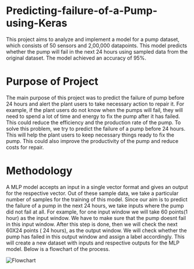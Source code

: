 # Predicting-failure-of-a-Pump-using-Keras
This project aims to analyze and implement a model for a pump dataset, which consists of 50 sensors and 2,00,000 datapoints. This model predicts whether the pump will fail in the next 24 hours using sampled data from the original dataset. The model achieved an accuracy of 95%.

# Purpose of Project
The main purpose of this project was to predict the failure of pump before 24 hours and alert the plant users to take necessary action to repair it. For example, if the plant users do not know when the pumps will fail, they will need to spend a lot of time and energy to fix the pump after it has failed. This could reduce the efficiency and the production rate of the pump. To solve this problem, we try to predict the failure of a pump before 24 hours. This will help the plant users to keep necessary things ready to fix the pump. This could also improve the productivity of the pump and reduce costs for repair.

# Methodology
A MLP model accepts an input in a single vector format and gives an output for the respective vector. Out of these sample data, we take a particular number of samples for the training of this model. Since our aim is to predict the failure of a pump in the next 24 hours, we take inputs where the pump did not fail at all. 
For example, for one input window we will take 60 points(1 hour) as the input window. We have to make sure that the pump doesnt fail in this input window. After this step is done, then we will check the next 60X24 points ( 24 hours), as the output window. We will check whether the pump has failed in this output window and assign a label accordingly. This will create a new dataset with inputs and respective outputs for the MLP model. Below is a flowchart of the process.

![Flowchart](https://github.com/Vigneshsab/Pump-failure-prediction-using-Keras/blob/master/flowchart.PNG)


